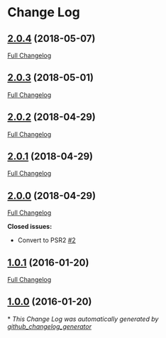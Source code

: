 # Change Log

## [2.0.4](https://github.com/gordonbanderson/weboftalent-staff/tree/2.0.4) (2018-05-07)
[Full Changelog](https://github.com/gordonbanderson/weboftalent-staff/compare/2.0.3...2.0.4)

## [2.0.3](https://github.com/gordonbanderson/weboftalent-staff/tree/2.0.3) (2018-05-01)
[Full Changelog](https://github.com/gordonbanderson/weboftalent-staff/compare/2.0.2...2.0.3)

## [2.0.2](https://github.com/gordonbanderson/weboftalent-staff/tree/2.0.2) (2018-04-29)
[Full Changelog](https://github.com/gordonbanderson/weboftalent-staff/compare/2.0.1...2.0.2)

## [2.0.1](https://github.com/gordonbanderson/weboftalent-staff/tree/2.0.1) (2018-04-29)
[Full Changelog](https://github.com/gordonbanderson/weboftalent-staff/compare/2.0.0...2.0.1)

## [2.0.0](https://github.com/gordonbanderson/weboftalent-staff/tree/2.0.0) (2018-04-29)
[Full Changelog](https://github.com/gordonbanderson/weboftalent-staff/compare/1.0.1...2.0.0)

**Closed issues:**

- Convert to PSR2 [\#2](https://github.com/gordonbanderson/weboftalent-staff/issues/2)

## [1.0.1](https://github.com/gordonbanderson/weboftalent-staff/tree/1.0.1) (2016-01-20)
[Full Changelog](https://github.com/gordonbanderson/weboftalent-staff/compare/1.0.0...1.0.1)

## [1.0.0](https://github.com/gordonbanderson/weboftalent-staff/tree/1.0.0) (2016-01-20)


\* *This Change Log was automatically generated by [github_changelog_generator](https://github.com/skywinder/Github-Changelog-Generator)*